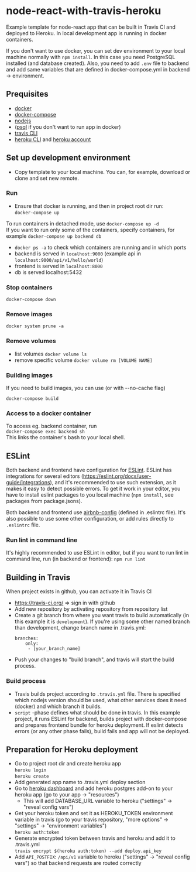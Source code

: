 # node-react-with-travis-heroku
Example template for node-react app that can be built in Travis CI and deployed to Heroku. In local development app is running in docker containers. 

If you don't want to use docker, you can set dev environment to your local machine normally with `npm install`. In this case you need PostgreSQL installed (and database created). Also, you need to add `.env` file to backend and add same variables that are defined in docker-compose.yml in backend -> environment.

## Prequisites
* [docker](https://docs.docker.com/)
* [docker-compose](https://docs.docker.com/compose/)
* [nodejs](https://nodejs.org/)
* ([psql](https://www.postgresql.org/) if you don't want to run app in docker)
* [travis CLI](https://github.com/travis-ci/travis.rb)
* [heroku CLI](https://devcenter.heroku.com/articles/heroku-cli) and [heroku account](https://signup.heroku.com/login)

## Set up development environment
- Copy template to your local machine. You can, for example, download or clone and set new remote.

### Run
- Ensure that docker is running, and then in project root dir run:  
```docker-compose up```  

To run containers in detached mode, use `docker-compose up -d`  
If you want to run only some of the containers, specify containers, for example `docker-compose up backend db`
- `docker ps -a` to check which containers are running and in which ports
- backend is served in `localhost:9000` (example api in `localhost:9000/api/v1/hello/world`)
- frontend is served in `localhost:8000`
- db is served localhost:5432

### Stop containers
```docker-compose down```

### Remove images
```docker system prune -a```

### Remove volumes
* list volumes `docker volume ls`
* remove specific volume `docker volume rm [VOLUME NAME]`

### Building images
If you need to build images, you can use (or with --no-cache flag)  

```docker-compose build```

### Access to a docker container
To access eg. backend container, run  
```docker-compose exec backend sh```  
This links the container's bash to your local shell.


## ESLint
Both backend and frontend have configuration for [ESLint](https://eslint.org/). ESLint has integrations for several editors (https://eslint.org/docs/user-guide/integrations), and it's recommended to use such extension, as it makes it easy to detect possible errors. To get it work in your editor, you have to install eslint packages to you local machine (`npm install`, see packages from package.jsons). 

Both backend and frontend use [airbnb-config](https://github.com/airbnb/javascript) (defined in .eslintrc file). It's also possible to use some other configuration, or add rules directly to `.eslintrc` file.

### Run lint in command line
It's highly recommended to use ESLint in editor, but if you want to run lint in command line, run (in backend or frontend):
```npm run lint```

## Building in Travis
When project exists in github, you can activate it in Travis CI   
* https://travis-ci.org/ => sign in with github
* Add new repository by activating repository from repository list
* Create a git branch from where you want travis to build automatically (in this example it is `development`). If you're using some other named branch than development, change branch name in .travis.yml:  
    ```  
    branches:  
        only:  
         - [your_branch_name]  
    ```
* Push your changes to "build branch", and travis will start the build process. 
### Build process
* Travis builds project according to `.travis.yml` file. There is specified which nodejs version should be used, what other services does it need (docker) and which branch it builds.
* `script` -phase defines what should be done in travis. In this example project, it runs ESLint for backend, builds project with docker-compose and prepares frontend bundle for heroku deployment. If eslint detects errors (or any other phase fails), build fails and app will not be deployed.

## Preparation for Heroku deployment
* Go to project root dir and create heroku app  
```heroku login```  
```heroku create```  
* Add generated app name to .travis.yml deploy section
* Go to [heroku dashboard](https://dashboard.heroku.com/) and add heroku postgres add-on to your heroku app (go to your app -> "resources")  
    * This will add DATABASE_URL variable to heroku ("settings" -> "reveal config vars")
* Get your heroku token and set it as HEROKU_TOKEN environment variable in travis (go to your travis repository, "more options" -> "settings" -> "environment variables")  
```heroku auth:token```    
* Generate encrypted token between travis and heroku and add it to .travis.yml  
```travis encrypt $(heroku auth:token) --add deploy.api_key```  
* Add `API_POSTFIX`: `/api/v1` variable to heroku ("settings" -> "reveal config vars") so that backend requests are routed correctly

